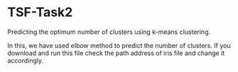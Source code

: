 # TSF-Task2
Predicting the optimum number of clusters using k-means clustering.

In this, we have used elbow method to predict the number of clusters.
If you download and run this file check the path address of iris file and change it accordingly.
